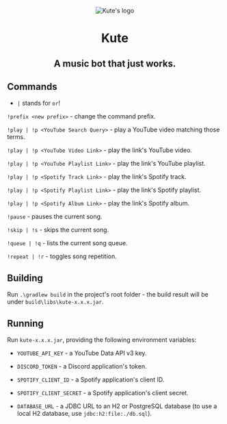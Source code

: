 <p align="center">
  <img src="https://i.imgur.com/8QG2t5u.png" alt="Kute's logo"/>
</p>

<h1 align="center">Kute</h1>
<h2 align="center">A music bot that just works.</h2>

## Commands
* `|` stands for `or`!

`!prefix <new prefix>` - change the command prefix.

`!play | !p <YouTube Search Query>` - play a YouTube video matching those terms.

`!play | !p <YouTube Video Link>` - play the link's YouTube video.

`!play | !p <YouTube Playlist Link>` - play the link's YouTube playlist.

`!play | !p <Spotify Track Link>` - play the link's Spotify track.

`!play | !p <Spotify Playlist Link>` - play the link's Spotify playlist.

`!play | !p <Spotify Album Link>` - play the link's Spotify album.

`!pause` - pauses the current song.

`!skip | !s` - skips the current song.

`!queue | !q` - lists the current song queue.

`!repeat | !r` - toggles song repetition.

## Building

Run `.\gradlew build` in the project's root folder - the build result will be under `build\libs\kute-x.x.x.jar`.

## Running

Run `kute-x.x.x.jar`, providing the following environment variables:

 - `YOUTUBE_API_KEY` - a YouTube Data API v3 key.

 - `DISCORD_TOKEN` - a Discord application's token.

 - `SPOTIFY_CLIENT_ID` - a Spotify application's client ID.

 - `SPOTIFY_CLIENT_SECRET` - a Spotify application's client secret.

 - `DATABASE_URL` - a JDBC URL to an H2 or PostgreSQL database (to use a local H2 database, use `jdbc:h2:file:./db.sql`).